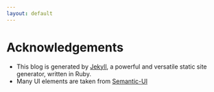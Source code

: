 ```yaml
---
layout: default
---
```


# Acknowledgements

- This blog is generated by [Jekyll](http://jekyllrb.com/), a powerful and
  versatile static site generator, written in Ruby.
- Many UI elements are taken from [Semantic-UI](http://semantic-ui.com/)

